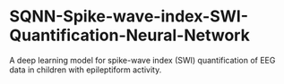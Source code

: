 # SQNN-Spike-wave-index-SWI-Quantification-Neural-Network
A deep learning model for spike-wave index (SWI) quantification of EEG data in children with epileptiform activity.
